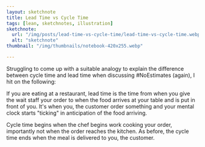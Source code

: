 ```yaml
---
layout: sketchnote
title: Lead Time vs Cycle Time
tags: [lean, sketchnotes, illustration]
sketchnote:
  url: "/img/posts/lead-time-vs-cycle-time/lead-time-vs-cycle-time.webp"
  alt: "sketchnote"
thumbnail: "/img/thumbnails/notebook-420x255.webp"

---
```


Struggling to come up with a suitable analogy to explain the difference between cycle time and lead time
when discussing #NoEstimates (again), I hit on the following:

If you are eating at a restaurant, lead time is the time from when you give the wait staff your order to when
the food arrives at your table and is put in front of you. It's when you, the customer order something
and your mental clock starts "ticking" in anticipation of the food arriving.

Cycle time begins when the chef begins work cooking your order, importantly not when the order reaches the kitchen.
As before, the cycle time ends when the meal is delivered to you, the customer.
